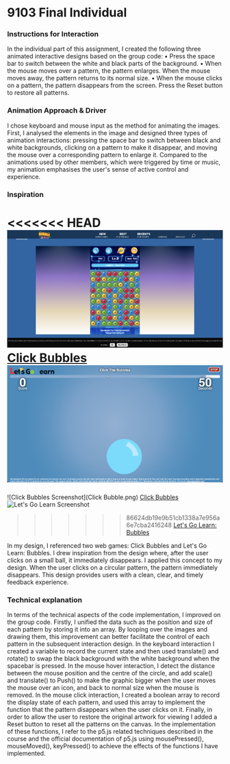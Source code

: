 # 9103 Final Individual
### Instructions for Interaction

In the individual part of this assignment, I created the following three animated interactive designs based on the group code:
• Press the space bar to switch between the white and black parts of the background.
• When the mouse moves over a pattern, the pattern enlarges. When the mouse moves away, the pattern returns to its normal size.
• When the mouse clicks on a pattern, the pattern disappears from the screen. Press the Reset button to restore all patterns.
### Animation Approach & Driver

I chose keyboard and mouse input as the method for animating the images. First, I analysed the elements in the image and designed three types of animation interactions: pressing the space bar to switch between black and white backgrounds, clicking on a pattern to make it disappear, and moving the mouse over a corresponding pattern to enlarge it. Compared to the animations used by other members, which were triggered by time or music, my animation emphasises the user's sense of active control and experience.
### Inspiration

<<<<<<< HEAD
![Click Bubbles Screenshot](Click_Bubbles.png)
[Click Bubbles](https://bubble-shooter.co/click-bubbles)
![Let's Go Learn Screenshot](Let's_Go_Learn.png)
=======
![Click Bubbles Screenshot](Click Bubble.png)
[Click Bubbles](https://bubble-shooter.co/click-bubbles)
![Let's Go Learn Screenshot](Bubbles.png)
>>>>>>> 86624db19e9b51cb1338a7e956a6e7cba2416248
[Let's Go Learn: Bubbles](https://frontend.letsgolearn.com/practice/bubbles#)

In my design, I referenced two web games: Click Bubbles and Let's Go Learn: Bubbles. I drew inspiration from the design where, after the user clicks on a small ball, it immediately disappears. I applied this concept to my design. When the user clicks on a circular pattern, the pattern immediately disappears. This design provides users with a clean, clear, and timely feedback experience.
### Technical explanation

In terms of the technical aspects of the code implementation, I improved on the group code. Firstly, I unified the data such as the position and size of each pattern by storing it into an array. By looping over the images and drawing them, this improvement can better facilitate the control of each pattern in the subsequent interaction design. In the keyboard interaction I created a variable to record the current state and then used translate() and rotate() to swap the black background with the white background when the spacebar is pressed. In the mouse hover interaction, I detect the distance between the mouse position and the centre of the circle, and add scale() and translate() to Push() to make the graphic bigger when the user moves the mouse over an icon, and back to normal size when the mouse is removed. In the mouse click interaction, I created a boolean array to record the display state of each pattern, and used this array to implement the function that the pattern disappears when the user clicks on it. Finally, in order to allow the user to restore the original artwork for viewing I added a Reset button to reset all the patterns on the canvas.
In the implementation of these functions, I refer to the p5.js related techniques described in the course and the official documentation of p5.js using mousePressed(), mouseMoved(), keyPressed() to achieve the effects of the functions I have implemented.
